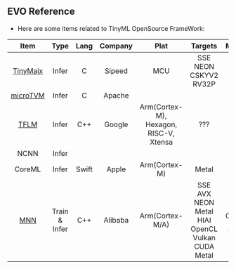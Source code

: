

## EVO Reference

- Here are some items related to TinyML OpenSource FrameWork:

|  Item  |  Type  | Lang |  Company  | Plat |  Targets  |  Main Func  |  Main Opt  |
|:------:|:------:|:----:|:---------:|:----:|:---------:|:-----------:|:----------:|
| [TinyMaix](https://github.com/sipeed/TinyMaix) | Infer | C | Sipeed | MCU | SSE NEON CSKYV2 RV32P |  | Inline Asm, |
| [microTVM](https://xinetzone.github.io/tvm/docs/arch/microtvm_design.html) | Infer | C | Apache |
| [TFLM](https://github.com/tensorflow/tflite-micro) | Infer | C++ | Google | Arm(Cortex-M), Hexagon, RISC-V, Xtensa | ??? | ??? | ??? |
| NCNN | Infer | 
| CoreML | Infer | Swift | Apple | Arm(Cortex-M) | Metal | ??? | ??? |
| [MNN](https://github.com/alibaba/MNN) | Train & Infer | C++ | Alibaba | Arm(Cortex-M/A) | SSE AVX NEON Metal HIAI OpenCL Vulkan CUDA Metal | Convert, Compress, Express, Train, CV | Inline Asm, Winograd Conv, FP16 | 


